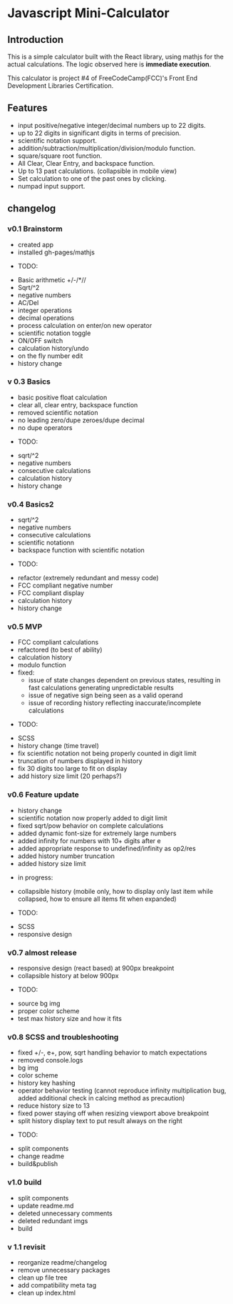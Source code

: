 # Javascript Mini-Calculator

## Introduction

This is a simple calculator built with the React library, using mathjs for the actual calculations. The logic observed here is **immediate execution**.

This calculator is project #4 of FreeCodeCamp(FCC)'s Front End Development Libraries Certification.

## Features

* input positive/negative integer/decimal numbers up to 22 digits.
* up to 22 digits in significant digits in terms of precision.
* scientific notation support.
* addition/subtraction/multiplication/division/modulo function.
* square/square root function.
* All Clear, Clear Entry, and backspace function.
* Up to 13 past calculations. (collapsible in mobile view)
* Set calculation to one of the past ones by clicking.
* numpad input support.

## changelog

### v0.1 Brainstorm
 - created app
 - installed gh-pages/mathjs
 * TODO:
 - Basic arithmetic +/-/*//
 - Sqrt/^2
 - negative numbers
 - AC/Del
 - integer operations
 - decimal operations
 - process calculation on enter/on new operator
 - scientific notation toggle
 - ON/OFF switch
 - calculation history/undo
 - on the fly number edit
 - history change

### v 0.3 Basics
 - basic positive float calculation
 - clear all, clear entry, backspace function
 - removed scientific notation
 - no leading zero/dupe zeroes/dupe decimal
 - no dupe operators
 * TODO:
 - sqrt/^2
 - negative numbers
 - consecutive calculations
 - calculation history
 - history change

### v0.4 Basics2
 - sqrt/^2
 - negative numbers
 - consecutive calculations
 - scientific notationn
 - backspace function with scientific notation
 * TODO:
 - refactor (extremely redundant and messy code)
 - FCC compliant negative number
 - FCC compliant display
 - calculation history
 - history change

### v0.5 MVP
 - FCC compliant calculations
 - refactored (to best of ability)
 - calculation history
 - modulo function
 - fixed:
   - issue of state changes dependent on previous states, resulting in fast calculations generating unpredictable results
   - issue of negative sign being seen as a valid operand
   - issue of recording history reflecting inaccurate/incomplete calculations
 * TODO:
 - SCSS
 - history change (time travel)
 - fix scientific notation not being properly counted in digit limit
 - truncation of numbers displayed in history
 - fix 30 digits too large to fit on display
 - add history size limit (20 perhaps?)

### v0.6 Feature update
 - history change
 - scientific notation now properly added to digit limit
 - fixed sqrt/pow behavior on complete calculations
 - added dynamic font-size for extremely large numbers
 - added infinity for numbers with 10+ digits after e
 - added appropriate response to undefined/infinity as op2/res
 - added history number truncation
 - added history size limit
 * in progress:
 - collapsible history (mobile only, how to display only last item while collapsed, how to ensure all items fit when expanded)
 * TODO:
 - SCSS
 - responsive design

### v0.7 almost release
 - responsive design (react based) at 900px breakpoint
 - collapsible history at below 900px
 * TODO:
 - source bg img
 - proper color scheme
 - test max history size and how it fits 

### v0.8 SCSS and troubleshooting
 - fixed +/-, e+, pow, sqrt handling behavior to match expectations
 - removed console.logs
 - bg img
 - color scheme
 - history key hashing
 - operator behavior testing (cannot reproduce infinity multiplication bug, added additional check in calcing method as precaution)
 - reduce history size to 13
 - fixed power staying off when resizing viewport above breakpoint
 - split history display text to put result always on the right
 * TODO:
 - split components
 - change readme
 - build&publish

### v1.0 build
 - split components
 - update readme.md
 - deleted unnecessary comments
 - deleted redundant imgs
 - build

### v 1.1 revisit
 - reorganize readme/changelog
 - remove unnecessary packages 
 - clean up file tree
 - add compatibility meta tag 
 - clean up index.html